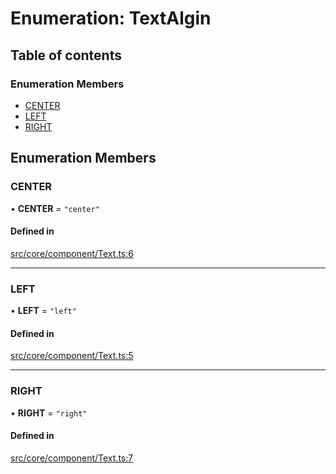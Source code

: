 # Enumeration: TextAlgin

## Table of contents

### Enumeration Members

- [CENTER](TextAlgin.md#center)
- [LEFT](TextAlgin.md#left)
- [RIGHT](TextAlgin.md#right)

## Enumeration Members

### CENTER

• **CENTER** = ``"center"``

#### Defined in

[src/core/component/Text.ts:6](https://github.com/hxg2050/hxg/blob/51e5ed2/src/core/component/Text.ts#L6)

___

### LEFT

• **LEFT** = ``"left"``

#### Defined in

[src/core/component/Text.ts:5](https://github.com/hxg2050/hxg/blob/51e5ed2/src/core/component/Text.ts#L5)

___

### RIGHT

• **RIGHT** = ``"right"``

#### Defined in

[src/core/component/Text.ts:7](https://github.com/hxg2050/hxg/blob/51e5ed2/src/core/component/Text.ts#L7)
